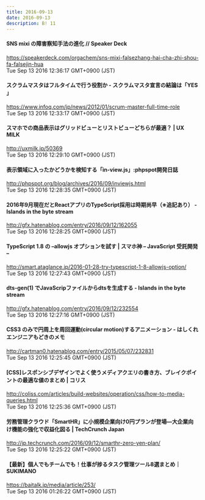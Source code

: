 ```yaml
---
title: 2016-09-13
date: 2016-09-13
description: B! 11
---
```


#### SNS mixi の障害察知手法の進化 // Speaker Deck
https://speakerdeck.com/orgachem/sns-mixi-falsezhang-hai-cha-zhi-shou-fa-falsejin-hua<br>
Tue Sep 13 2016 12:36:17 GMT+0900 (JST)<br>


#### スクラムマスタはフルタイムで行う役割か - スクラムマスタ宣言の結論は「YES 」
https://www.infoq.com/jp/news/2012/01/scrum-master-full-time-role<br>
Tue Sep 13 2016 12:33:17 GMT+0900 (JST)<br>


#### スマホでの商品表示はグリッドビューとリストビューどちらが最適？ | UX MILK
http://uxmilk.jp/50369<br>
Tue Sep 13 2016 12:29:10 GMT+0900 (JST)<br>


#### 表示領域に入ったかどうかを検知する「in-view.js」:phpspot開発日誌
http://phpspot.org/blog/archives/2016/09/inviewjs.html<br>
Tue Sep 13 2016 12:28:35 GMT+0900 (JST)<br>


#### 2016年9月現在だとReactアプリのTypeScript採用は時期尚早（※追記あり） - Islands in the byte stream
http://gfx.hatenablog.com/entry/2016/09/12/162055<br>
Tue Sep 13 2016 12:28:25 GMT+0900 (JST)<br>


#### TypeScript 1.8 の –allowjs オプションを試す | スマホ神 – JavaScript 受託開発 –
http://smart.ataglance.jp/2016-01-28-try-typescript-1-8-allowjs-option/<br>
Tue Sep 13 2016 12:27:43 GMT+0900 (JST)<br>


#### dts-gen(1) でJavaScripファイルからdtsを生成する - Islands in the byte stream
http://gfx.hatenablog.com/entry/2016/09/12/232554<br>
Tue Sep 13 2016 12:27:16 GMT+0900 (JST)<br>


#### CSS3 のみで円周上を周回運動(circular motion)するアニメーション - はしくれエンジニアもどきのメモ
http://cartman0.hatenablog.com/entry/2015/05/07/232831<br>
Tue Sep 13 2016 12:25:45 GMT+0900 (JST)<br>


####   [CSS]レスポンシブデザインでよく使うメディアクエリの書き方、ブレイクポイントの最適な値のまとめ | コリス
http://coliss.com/articles/build-websites/operation/css/how-to-media-queries.html<br>
Tue Sep 13 2016 12:25:36 GMT+0900 (JST)<br>


#### 労務管理クラウド「SmartHR」に小規模企業向け0円プランが登場—大企業向け機能の強化で収益化図る  |  TechCrunch Japan
http://jp.techcrunch.com/2016/09/12/smarthr-zero-yen-plan/<br>
Tue Sep 13 2016 12:25:22 GMT+0900 (JST)<br>


#### 【最新】個人でもチームでも！仕事が捗るタスク管理ツール8選まとめ｜SUKIMANO
https://baitalk.jp/media/article/253/<br>
Tue Sep 13 2016 01:26:22 GMT+0900 (JST)<br>



